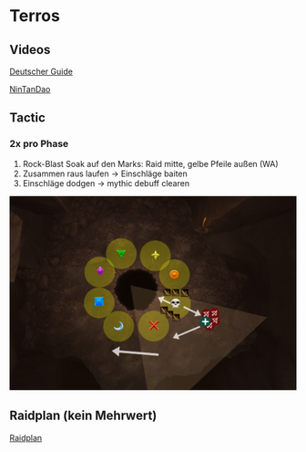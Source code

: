 # Terros

## Videos

[Deutscher Guide](https://www.youtube.com/watch?v=mAeDrAQryt8)

[NinTanDao](https://www.youtube.com/watch?v=mqgBTFm1GTI)

## Tactic

### 2x pro Phase
1. Rock-Blast Soak auf den Marks: Raid mitte, gelbe Pfeile außen (WA)
2. Zusammen raus laufen -> Einschläge baiten
3. Einschläge dodgen -> mythic debuff clearen

![Raidplan](/images/terros.png)

## Raidplan (kein Mehrwert)

[Raidplan](https://raidplan.io/plan/07Snbskb5OH1kZ3b)